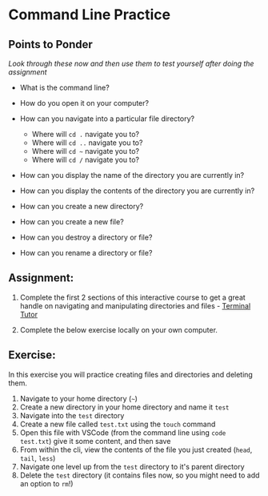 # Command Line Practice

## Points to Ponder

*Look through these now and then use them to test yourself after doing the assignment*

* What is the command line?

* How do you open it on your computer?

* How can you navigate into a particular file directory?
    - Where will `cd .` navigate you to?
    - Where will `cd ..` navigate you to?
    - Where will `cd ~` navigate you to?
    - Where will `cd /` navigate you to?


* How can you display the name of the directory you are currently in?

* How can you display the contents of the directory you are currently in?

* How can you create a new directory?

* How can you create a new file?

* How can you destroy a directory or file?

* How can you rename a directory or file?

## Assignment:

1. Complete the first 2 sections of this interactive course to get a great handle on navigating and manipulating directories and files - [Terminal Tutor](https://www.terminaltutor.com/)

3. Complete the below exercise locally on your own computer.

## Exercise:

In this exercise you will practice creating files and directories and deleting them.

1. Navigate to your home directory (`~`)
1. Create a new directory in your home directory and  name it `test`
2. Navigate into the `test` directory
3. Create a new file called `test.txt` using the `touch` command
4. Open this file with VSCode (from the command line using `code test.txt`) give it some content, and then save
5. From within the cli, view the contents of the file you just created (`head`, `tail`, `less`)
4. Navigate one level up from the `test` directory to it's parent directory
5. Delete the `test` directory (it contains files now, so you might need to add an option to `rm`!)
